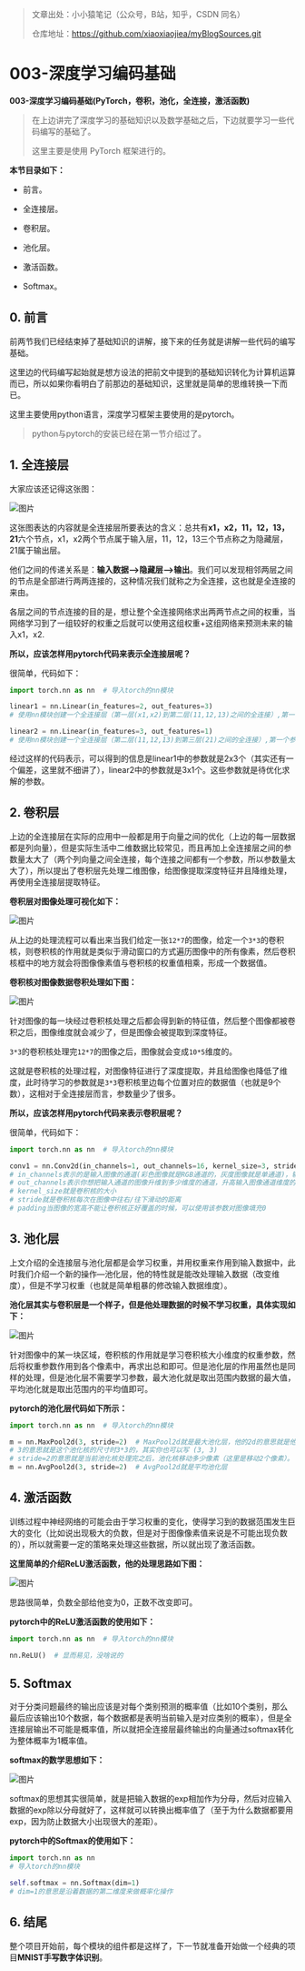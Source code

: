 >文章出处：小小猿笔记（公众号，B站，知乎，CSDN 同名）
>
>仓库地址：https://github.com/xiaoxiaojiea/myBlogSources.git



# 003-深度学习编码基础

**003-深度学习编码基础(PyTorch，卷积，池化，全连接，激活函数)**

> 在上边讲完了深度学习的基础知识以及数学基础之后，下边就要学习一些代码编写的基础了。
>
> 这里主要是使用 PyTorch 框架进行的。



**本节目录如下：**

- 前言。

- 全连接层。
- 卷积层。
- 池化层。
- 激活函数。
- Softmax。



## 0. 前言

前两节我们已经结束掉了基础知识的讲解，接下来的任务就是讲解一些代码的编写基础。

这里边的代码编写起始就是想方设法的把前文中提到的基础知识转化为计算机运算而已，所以如果你看明白了前那边的基础知识，这里就是简单的思维转换一下而已。

这里主要使用python语言，深度学习框架主要使用的是pytorch。

>python与pytorch的安装已经在第一节介绍过了。



## 1. 全连接层

大家应该还记得这张图：

![图片](images/640.webp)



这张图表达的内容就是全连接层所要表达的含义：总共有**x1，x2，11，12，13，21**六个节点，x1，x2两个节点属于输入层，11，12，13三个节点称之为隐藏层，21属于输出层。

他们之间的传递关系是：**输入数据—>隐藏层—>输出**。我们可以发现相邻两层之间的节点是全部进行两两连接的，这种情况我们就称之为全连接，这也就是全连接的来由。

各层之间的节点连接的目的是，想让整个全连接网络求出两两节点之间的权重，当网络学习到了一组较好的权重之后就可以使用这组权重+这组网络来预测未来的输入x1，x2.

**所以，应该怎样用pytorch代码来表示全连接层呢？**

很简单，代码如下：

``````python
import torch.nn as nn  # 导入torch的nn模块

linear1 = nn.Linear(in_features=2, out_features=3)  
# 使用nn模块创建一个全连接层（第一层(x1,x2)到第二层(11,12,13)之间的全连接）,第一个参数就是第一层的节点数，第二个参数就是第二层的节点数。

linear2 = nn.Linear(in_features=3, out_features=1)  
# 使用nn模块创建一个全连接层（第二层(11,12,13)到第三层(21)之间的全连接）,第一个参数就是第二层的节点数，第二个参数就是第三层的节点数。
``````

经过这样的代码表示，可以得到的信息是linear1中的参数就是2x3个（其实还有一个偏差，这里就不细讲了），linear2中的参数就是3x1个。这些参数就是待优化求解的参数。



## 2. 卷积层

上边的全连接层在实际的应用中一般都是用于向量之间的优化（上边的每一层数据都是列向量），但是实际生活中二维数据比较常见，而且再加上全连接层之间的参数量太大了（两个列向量之间全连接，每个连接之间都有一个参数，所以参数量太大了），所以提出了卷积层先处理二维图像，给图像提取深度特征并且降维处理，再使用全连接层提取特征。

**卷积层对图像处理可视化如下：**

![图片](images/640-1724757234952-3.webp)

从上边的处理流程可以看出来当我们给定一张`12*7`的图像，给定一个`3*3`的卷积核，则卷积核的作用就是类似于滑动窗口的方式遍历图像中的所有像素，然后卷积核框中的地方就会将图像像素值与卷积核的权重值相乘，形成一个数据值。

**卷积核对图像数据卷积处理如下图：**

![图片](images/640-1724757250343-6.webp)

针对图像的每一块经过卷积核处理之后都会得到新的特征值，然后整个图像都被卷积之后，图像维度就会减少了，但是图像会被提取到深度特征。

`3*3`的卷积核处理完`12*7`的图像之后，图像就会变成`10*5`维度的。

这就是卷积核的处理过程，对图像特征进行了深度提取，并且给图像也降低了维度，此时待学习的参数就是`3*3`卷积核里边每个位置对应的数据值（也就是9个数），这相对于全连接层而言，参数量少了很多。

**所以，应该怎样用pytorch代码来表示卷积层呢？**

很简单，代码如下：

```python
import torch.nn as nn  # 导入torch的nn模块

conv1 = nn.Conv2d(in_channels=1, out_channels=16, kernel_size=3, stride=1, padding=2)
# in_channels表示的是输入图像的通道(彩色图像就是RGB通道的，灰度图像就是单通道)，输入图像的in_channels是根据输入图像实际情况而定的，这个没得更改。
# out_channels表示你想把输入通道的图像升维到多少维度的通道，升高输入图像通道维度的目的是增加图像的信息提取能力，因为卷积过程中图像的尺寸在变小，为了防止特征越来越少，所以就提升通道维度。
# kernel_size就是卷积核的大小
# stride就是卷积核每次在图像中往右/往下滑动的距离
# padding当图像的宽高不能让卷积核正好覆盖的时候，可以使用该参数对图像填充0
```



## **3. 池化层**

上文介绍的全连接层与池化层都是会学习权重，并用权重来作用到输入数据中，此时我们介绍一个新的操作—池化层，他的特性就是能改处理输入数据（改变维度），但是不学习权重（也就是简单粗暴的修改输入数据维度）。

**池化层其实与卷积层是一个样子，但是他处理数据的时候不学习权重，具体实现如下：**

![图片](images/640-1724757296162-9.webp)

针对图像中的某一块区域，卷积核的作用就是学习卷积核大小维度的权重参数，然后将权重参数作用到各个像素中，再求出总和即可。但是池化层的作用虽然也是同样的处理，但是池化层不需要学习参数，最大池化就是取出范围内数据的最大值，平均池化就是取出范围内的平均值即可。

**pytorch的池化层代码如下所示：**

```python
import torch.nn as nn  # 导入torch的nn模块

m = nn.MaxPool2d(3, stride=2)  # MaxPool2d就是最大池化层，他的2d的意思就是他是二维卷积核
# 3的意思就是这个池化核的尺寸时3*3的，其实你也可以写 (3, 3) 
# stride=2的意思就是当前池化核处理完之后，池化核移动多少像素（这里是移动2个像素）。
m = nn.AvgPool2d(3, stride=2)  # AvgPool2d就是平均池化层
```



## **4. 激活函数**

训练过程中神经网络的可能会由于学习权重的变化，使得学习到的数据范围发生巨大的变化（比如说出现极大的负数，但是对于图像像素值来说是不可能出现负数的），所以就需要一定的策略来处理这些数据，所以就出现了激活函数。

**这里简单的介绍ReLU激活函数，他的处理思路如下图：**

![图片](images/640-1724757335748-12.png)

思路很简单，负数全部给他变为0，正数不改变即可。

**pytorch中的ReLU激活函数的使用如下：**

```python
import torch.nn as nn  # 导入torch的nn模块

nn.ReLU()  # 显而易见，没啥说的
```



## **5. Softmax**

对于分类问题最终的输出应该是对每个类别预测的概率值（比如10个类别，那么最后应该输出10个数据，每个数据都是表明当前输入是对应类别的概率），但是全连接层输出不可能是概率值，所以就把全连接层最终输出的向量通过softmax转化为整体概率为1概率值。

**softmax的数学思想如下：**

![图片](images/640-1724757373360-15.png)

softmax的思想其实很简单，就是把输入数据的exp相加作为分母，然后对应输入数据的exp除以分母就好了，这样就可以转换出概率值了（至于为什么数据都要用exp，因为防止数据大小出现很大的差距）。

**pytorch中的Softmax的使用如下：**

```python
import torch.nn as nn  
# 导入torch的nn模块

self.softmax = nn.Softmax(dim=1)  
# dim=1的意思是沿着数据的第二维度来做概率化操作
```



## 6. **结尾**

整个项目开始前，每个模块的组件都是这样了，下一节就准备开始做一个经典的项目**MNIST手写数字体识别**。































